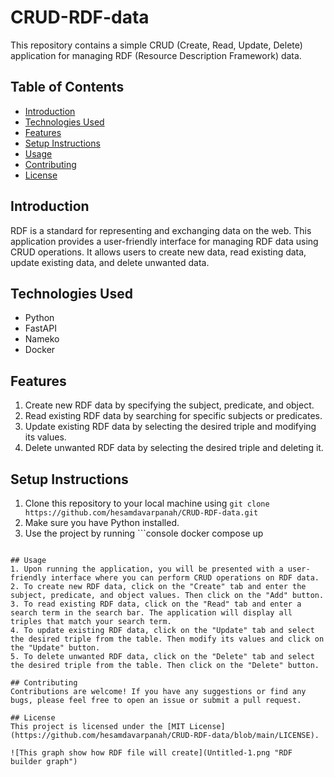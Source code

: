 # CRUD-RDF-data

This repository contains a simple CRUD (Create, Read, Update, Delete) application for managing RDF (Resource Description Framework) data. 

## Table of Contents
- [Introduction](#introduction)
- [Technologies Used](#technologies-used)
- [Features](#features)
- [Setup Instructions](#setup-instructions)
- [Usage](#usage)
- [Contributing](#contributing)
- [License](#license)

## Introduction
RDF is a standard for representing and exchanging data on the web. This application provides a user-friendly interface for managing RDF data using CRUD operations. It allows users to create new data, read existing data, update existing data, and delete unwanted data.

## Technologies Used
- Python
- FastAPI
- Nameko
- Docker

## Features
1. Create new RDF data by specifying the subject, predicate, and object.
2. Read existing RDF data by searching for specific subjects or predicates.
3. Update existing RDF data by selecting the desired triple and modifying its values.
4. Delete unwanted RDF data by selecting the desired triple and deleting it.

## Setup Instructions
1. Clone this repository to your local machine using `git clone https://github.com/hesamdavarpanah/CRUD-RDF-data.git`
2. Make sure you have Python installed.
3. Use the project by running ```console
docker compose up
``` in your terminal

## Usage
1. Upon running the application, you will be presented with a user-friendly interface where you can perform CRUD operations on RDF data.
2. To create new RDF data, click on the "Create" tab and enter the subject, predicate, and object values. Then click on the "Add" button.
3. To read existing RDF data, click on the "Read" tab and enter a search term in the search bar. The application will display all triples that match your search term.
4. To update existing RDF data, click on the "Update" tab and select the desired triple from the table. Then modify its values and click on the "Update" button.
5. To delete unwanted RDF data, click on the "Delete" tab and select the desired triple from the table. Then click on the "Delete" button.

## Contributing
Contributions are welcome! If you have any suggestions or find any bugs, please feel free to open an issue or submit a pull request.

## License
This project is licensed under the [MIT License](https://github.com/hesamdavarpanah/CRUD-RDF-data/blob/main/LICENSE).

![This graph show how RDF file will create](Untitled-1.png "RDF builder graph")
